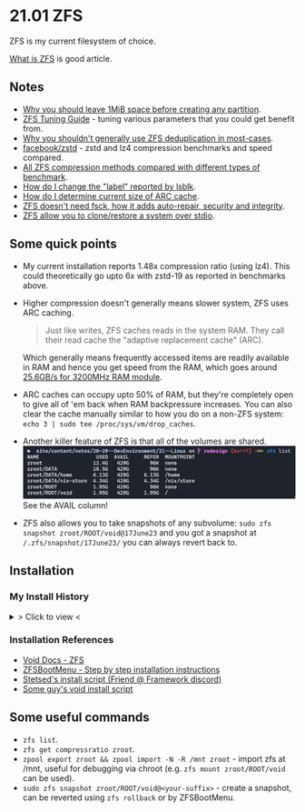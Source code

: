 # 21.01 ZFS

ZFS is my current filesystem of choice.

[What is ZFS](https://itsfoss.com/what-is-zfs) is good article.

## Notes

* [Why you should leave 1MiB space before creating any partition](https://superuser.com/questions/1483928/why-do-windows-and-linux-leave-1mib-unused-before-first-partition).
* [ZFS Tuning Guide](https://www.high-availability.com/docs/ZFS-Tuning-Guide) - tuning various parameters that you could get benefit from.
* [Why you shouldn't generally use ZFS deduplication in most-cases](https://www.truenas.com/docs/references/zfsdeduplication).
* [facebook/zstd](https://github.com/facebook/zstd) - zstd and lz4 compression benchmarks and speed compared.
* [All ZFS compression methods compared with different types of benchmark](https://docs.google.com/spreadsheets/d/1TvCAIDzFsjuLuea7124q-1UtMd0C9amTgnXm2yPtiUQ/edit?usp=drivesdk).
* [How do I change the "label" reported by lsblk](https://askubuntu.com/questions/1103569/how-do-i-change-the-label-reported-by-lsblk).
* [How do I determine current size of ARC cache](https://superuser.com/questions/1137416/how-can-i-determine-the-current-size-of-the-arc-in-zfs-and-how-does-the-arc-rel).
* [ZFS doesn't need fsck, how it adds auto-repair, security and integrity](https://klarasystems.com/articles/openzfs-data-security-vs-integrity).
* [ZFS allow you to clone/restore a system over stdio](https://github.com/Stetsed/.dotfiles/blob/main/.bin/install/05-restore.sh#L70).

## Some quick points

* My current installation reports 1.48x compression ratio (using lz4). This could theoretically go upto 6x with zstd-19 as reported in benchmarks above.

* Higher compression doesn't generally means slower system, ZFS uses ARC caching.
  > Just like writes, ZFS caches reads in the system RAM. They call their read cache the "adaptive replacement cache" (ARC).

  Which generally means frequently accessed items are readily available in RAM and hence you get speed from the RAM, which goes around [25.6GB/s for 3200MHz RAM module](https://www.transcend-info.com/Support/FAQ-292).

* ARC caches can occupy upto 50% of RAM, but they're completely open to give all of 'em back when RAM backpressure increases. You can also clear the cache manually similar to how you do on a non-ZFS system:<br>`echo 3 | sudo tee /proc/sys/vm/drop_caches`.

* Another killer feature of ZFS is that all of the volumes are shared.
  ![ZFS Pool](./21.01-ZFS-pool.jpg)
  See the AVAIL column!

* ZFS also allows you to take snapshots of any subvolume: `sudo zfs snapshot zroot/ROOT/void@17June23` and you got a snapshot at `/.zfs/snapshot/17June23/` you can always revert back to.


## Installation

### My Install History

<details>
<summary style="cursor: pointer;">&gt; Click to view &lt;</summary>

```bash
# Setup a 8-letter hexadecimal hostid (I like a bad food xD)
zgenhostid -f abadf00d

# Cleanup the disk
# blkdiscard is zero-write most-efficient disk clearing method
zpool labelclear -f /dev/nvme0n1 || true
blkdiscard -f /dev/nvme0n1 || sgdisk -go /dev/nvme0n1

# Create partitions (boot, swap, zfs root)
sgdisk -n 1:1m:+550m -t 1:ef00 /dev/nvme0n1
sgdisk -L | grep ef00         # ef00 EFI system partition
sgdisk -L | grep -i swap      # 8200 Linux swap
sgdisk -n 2:0:+8G -t 2:8200 /dev/nvme0n1
sgdisk -L | grep -i bf00      # bf00 Solaris root
sgdisk -n 3:0:0 -t 3:bf00 /dev/nvme0n1

mkfs.vfat /dev/nvme0n1p1
mkswap /dev/nvme0n1p2
swapon /dev/nvme0n1p2

# Create a new dataset (zroot)
man zpool-create
man zfsprops
man zpoolprops

zpool create -f -o ashift=12 -O acltype=posixacl -O relatime=on -O compression=zstd -O xattr=sa -O canmount=off -m none zroot /dev/nvme0n1p3

# Create subvolumes in the dataset (zroot/ROOT, zroot/HOME)
man zfs

zfs create -o canmount=off -o mountpoint=none zroot/ROOT
zfs create -o canmount=noauto -o mountpoint=/ zroot/ROOT/void-base
zfs create -o canmount=off -o mountpoint=none zroot/HOME
zfs create -o canmount=noauto -o mountpoint=/home zroot/HOME/void-base

zpool set bootfs=zroot/ROOT/void-base zroot

zpool export zroot
zpool import -N -R /mnt zroot
zfs mount zroot/ROOT/void-base
zfs mount zroot/HOME/void-base
udevadm trigger    # force kernel to re-read mount info (optional)

mkdir -p /mnt/boot/efi
mount /dev/nvme0n1p1 /mnt/boot/efi

# Ensure everything is well-n-good
mount | grep mnt

# <connect to internet>
ln -s /etc/sv/dbus /var/service
ln -s /etc/sv/iwd /var/service
ln -s /etc/sv/dhcpcd /var/service
iwctl station wlan0 scan
iwctl station wlan0 connect V2040

XBPS_ARCH=x86_64 xbps-install -S -R https://mirrors.dotsrc.org/voidlinux/current -r /mnt base-system zfs zfsbootmenu linux6.5 linux6.5-headers iwd neovim linux-firmware-intel mesa-dri vulkan-loader mesa-vulkan-intel intel-video-accel xf86-video-intel efibootmgr gummiboot-efistub bash fish-shell btop inxi

mkdir -p /mnt/etc/zfs
zpool set cachefile=/etc/zfs/zpool.cache zroot

echo framework > /mnt/etc/hostname
cp /etc/hostid /mnt/etc/hostid
cp /etc/zfs/zpool.cache /mnt/etc/zfs/zpool.cache

# Setup HOME mount
cat << EOF >> /mnt/etc/rc.local
home_partition=$(mount | awk '$3 == "/" { gsub("ROOT", "HOME", $1); print $1 }')
if [ -n "$home_partition" ]; then zfs mount $home_partition; else echo "Error: Unable to determine the home partition"; fi
EOF

# Set keyboard layout & timezone
nvim /mnt/etc/rc.conf
ln -sf /usr/share/zoneinfo/Asia/Kolkata /mnt/etc/localtime

# Setup dracut
cat << EOF > /mnt/etc/dracut.conf.d/zol.conf
nofsck="yes"
add_dracutmodules+=" zfs "
omit_dracutmodules+=" btrfs "
EOF

zfs set org.zfsbootmenu:commandline="resume=$(blkid | grep nvme0n1p2 | cut -d' ' -f2 | sed 's/"//g') loglevel=4 acpi_osi='Windows 2020' net.ifnames=0 i915.enable_psr=1 intel_pstate=disable nvme.noacpi=1" zroot/ROOT  # setting on ROOT makes all children inherit the property (useful in multi-boot)

# Generate locales
sed -i '/en_US/s/^#//' /mnt/etc/default/libc-locales
sed -i 's/LANG=.*/LANG=en_US.UTF-8/' /mnt/etc/locale.conf
xchroot /mnt xbps-reconfigure -f glibc-locales

# Add user
xchroot /mnt useradd -m animesh -G network,wheel,video,audio,input
xchroot /mnt chown -R animesh:animesh /home/animesh
xchroot /mnt sed -i '/%wheel\sALL=(ALL:ALL)\sALL/s/^#//' /etc/sudoers
xchroot /mnt passwd root
xchroot /mnt passwd animesh

# Add mountpoints
blkid
echo "$(blkid | grep nvme0n1p1 | cut -d' ' -f2) /boot/efi vfat defaults 0 0" >> /mnt/etc/fstab
echo "$(blkid | grep nvme0n1p2 | cut -d' ' -f2) none swap defaults 0 0" >> /mnt/etc/fstab

# Configure ZFSBootMenu
cat << EOF > /mnt/etc/zfsbootmenu/config.yaml
Global:
  ManageImages: true
  BootMountPoint: /boot/efi
  DracutConfDir: /etc/zfsbootmenu/dracut.conf.d
  PreHooksDir: /etc/zfsbootmenu/generate-zbm.pre.d
  PostHooksDir: /etc/zfsbootmenu/generate-zbm.post.d
  InitCPIOConfig: /etc/zfsbootmenu/mkinitcpio.conf
Components:
  Enabled: false
EFI:
  ImageDir: /boot/efi/EFI/zbm
  Versions: false
  Enabled: true
Kernel:
  CommandLine: loglevel=4 acpi_osi='Windows 2020' net.ifnames=0 i915.enable_psr=1 intel_pstate=disable nvme.noacpi=1
EOF

xchroot /mnt xbps-reconfigure -fa   # or just run "generate-zbm"

# Generate EFI entries for booting
man efibootmgr
xchroot /mnt efibootmgr --create --disk /dev/nvme0n1 --part 1 -L "ZFSBootMenu (Backup)" --loader \\EFI\\zbm\\vmlinuz-backup.efi
xchroot /mnt efibootmgr --create --disk /dev/nvme0n1 --part 1 -L "ZFSBootMenu" --loader \\EFI\\zbm\\vmlinuz.efi

umount -n -R /mnt
zpool export zroot
reboot
```

</details>

### Installation References

* [Void Docs - ZFS](https://docs.voidlinux.org/installation/guides/zfs.html)
* [ZFSBootMenu - Step by step installation instructions](https://docs.zfsbootmenu.org/en/latest/guides/void-linux/uefi.html#zfs-pool-creation)
* [Stetsed's install script (Friend @ Framework discord)](https://github.com/Stetsed/.dotfiles/blob/main/.bin/install/01-zfs_install.sh)
* [Some guy's void install script](https://github.com/eoli3n/void-config/tree/master/scripts/install)


## Some useful commands

* `zfs list`.
* `zfs get compressratio zroot`.
* `zpool export zroot && zpool import -N -R /mnt zroot` - import zfs at /mnt, useful for debugging via chroot (e.g. `zfs mount zroot/ROOT/void` can be used).
* `sudo zfs snapshot zroot/ROOT/void@<your-suffix>` - create a snapshot, can be reverted using `zfs rollback` or by ZFSBootMenu.
